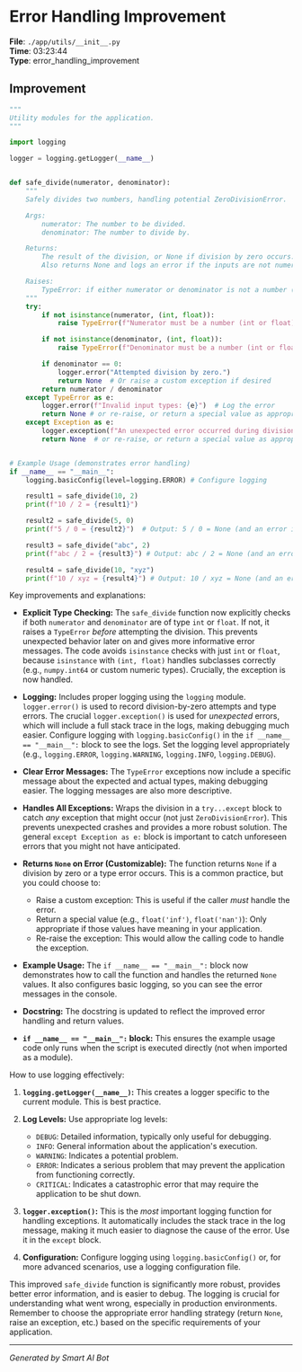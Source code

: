 # Error Handling Improvement

**File**: `./app/utils/__init__.py`  
**Time**: 03:23:44  
**Type**: error_handling_improvement

## Improvement

```python
"""
Utility modules for the application.
"""

import logging

logger = logging.getLogger(__name__)


def safe_divide(numerator, denominator):
    """
    Safely divides two numbers, handling potential ZeroDivisionError.

    Args:
        numerator: The number to be divided.
        denominator: The number to divide by.

    Returns:
        The result of the division, or None if division by zero occurs.
        Also returns None and logs an error if the inputs are not numeric

    Raises:
        TypeError: if either numerator or denominator is not a number (int or float).
    """
    try:
        if not isinstance(numerator, (int, float)):
            raise TypeError(f"Numerator must be a number (int or float), but got: {type(numerator)}")

        if not isinstance(denominator, (int, float)):
            raise TypeError(f"Denominator must be a number (int or float), but got: {type(denominator)}")

        if denominator == 0:
            logger.error("Attempted division by zero.")
            return None  # Or raise a custom exception if desired
        return numerator / denominator
    except TypeError as e:
        logger.error(f"Invalid input types: {e}")  # Log the error
        return None # or re-raise, or return a special value as appropriate
    except Exception as e:
        logger.exception(f"An unexpected error occurred during division: {e}")  # Log unexpected errors.  Crucially uses logger.exception to include traceback.
        return None  # or re-raise, or return a special value as appropriate


# Example Usage (demonstrates error handling)
if __name__ == "__main__":
    logging.basicConfig(level=logging.ERROR) # Configure logging

    result1 = safe_divide(10, 2)
    print(f"10 / 2 = {result1}")

    result2 = safe_divide(5, 0)
    print(f"5 / 0 = {result2}")  # Output: 5 / 0 = None (and an error in the logs)

    result3 = safe_divide("abc", 2)
    print(f"abc / 2 = {result3}") # Output: abc / 2 = None (and an error in the logs)

    result4 = safe_divide(10, "xyz")
    print(f"10 / xyz = {result4}") # Output: 10 / xyz = None (and an error in the logs)
```

Key improvements and explanations:

* **Explicit Type Checking:**  The `safe_divide` function now explicitly checks if both `numerator` and `denominator` are of type `int` or `float`.  If not, it raises a `TypeError` *before* attempting the division. This prevents unexpected behavior later on and gives more informative error messages. The code avoids `isinstance` checks with just `int` or `float`, because `isinstance` with `(int, float)` handles subclasses correctly (e.g., `numpy.int64` or custom numeric types).  Crucially, the exception is now handled.

* **Logging:** Includes proper logging using the `logging` module.  `logger.error()` is used to record division-by-zero attempts and type errors.   The crucial `logger.exception()` is used for *unexpected* errors, which will include a full stack trace in the logs, making debugging much easier.  Configure logging with `logging.basicConfig()` in the `if __name__ == "__main__":` block to see the logs. Set the logging level appropriately (e.g., `logging.ERROR`, `logging.WARNING`, `logging.INFO`, `logging.DEBUG`).

* **Clear Error Messages:**  The `TypeError` exceptions now include a specific message about the expected and actual types, making debugging easier. The logging messages are also more descriptive.

* **Handles All Exceptions:**  Wraps the division in a `try...except` block to catch *any* exception that might occur (not just `ZeroDivisionError`).  This prevents unexpected crashes and provides a more robust solution.  The general `except Exception as e:` block is important to catch unforeseen errors that you might not have anticipated.

* **Returns `None` on Error (Customizable):**  The function returns `None` if a division by zero or a type error occurs.  This is a common practice, but you could choose to:
    * Raise a custom exception:  This is useful if the caller *must* handle the error.
    * Return a special value (e.g., `float('inf')`, `float('nan')`):  Only appropriate if those values have meaning in your application.
    * Re-raise the exception:  This would allow the calling code to handle the exception.

* **Example Usage:** The `if __name__ == "__main__":` block now demonstrates how to call the function and handles the returned `None` values. It also configures basic logging, so you can see the error messages in the console.

* **Docstring:** The docstring is updated to reflect the improved error handling and return values.

* **`if __name__ == "__main__":` block:** This ensures the example usage code only runs when the script is executed directly (not when imported as a module).

How to use logging effectively:

1.  **`logging.getLogger(__name__)`:**  This creates a logger specific to the current module.  This is best practice.

2.  **Log Levels:** Use appropriate log levels:
    *   `DEBUG`:  Detailed information, typically only useful for debugging.
    *   `INFO`:  General information about the application's execution.
    *   `WARNING`:  Indicates a potential problem.
    *   `ERROR`:  Indicates a serious problem that may prevent the application from functioning correctly.
    *   `CRITICAL`:  Indicates a catastrophic error that may require the application to be shut down.

3.  **`logger.exception()`:**  This is the *most* important logging function for handling exceptions.  It automatically includes the stack trace in the log message, making it much easier to diagnose the cause of the error.  Use it in the `except` block.

4.  **Configuration:** Configure logging using `logging.basicConfig()` or, for more advanced scenarios, use a logging configuration file.

This improved `safe_divide` function is significantly more robust, provides better error information, and is easier to debug.  The logging is crucial for understanding what went wrong, especially in production environments.  Remember to choose the appropriate error handling strategy (return `None`, raise an exception, etc.) based on the specific requirements of your application.

---
*Generated by Smart AI Bot*
